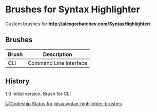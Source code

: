 Brushes for Syntax Highlighter
==============================

Custom brushes for **http://alexgorbatchev.com/SyntaxHighlighter/**.

Brushes
-------

| Brush         | Description                                                                   |
|---------------|-------------------------------------------------------------------------------|
| CLI           | Command Line Interface                                                        |


History
-------
1.0 Initial version. Brush for CLI


[![Codeship Status for jijisv/syntax-highlighter-brushes](https://codeship.io/projects/6a5f5d20-039f-0132-4ac2-0a79ec60a2d2/status)](https://codeship.io/projects/30499)
